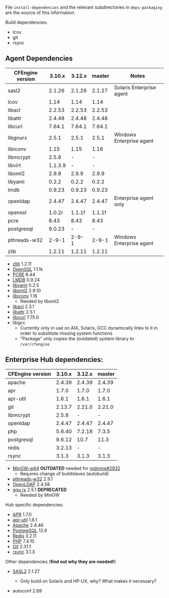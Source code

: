 File `install-dependencies` and the relevant subdirectories
in `deps-packaging` are the source of this information.


Build dependencies:

* lcov
* git
* rsync

## Agent Dependencies

| CFEngine version | 3.10.x  | 3.12.x | master | Notes |
|  --------------  | ------- | ------ | ------ | ----- |
|  sasl2           | 2.1.26  | 2.1.26 | 2.1.27 | Solaris Enterprise agent |
|  lcov            | 1.14    | 1.14   | 1.14   |                          |
|  libacl          | 2.2.53  | 2.2.53 | 2.2.53 |                          |
|  libattr         | 2.4.48  | 2.4.48 | 2.4.48 |                          |
|  libcurl         | 7.64.1  | 7.64.1 | 7.64.1 |                          |
|  libgnurx        | 2.5.1   | 2.5.1  | 2.5.1  | Windows Enterprise agent |
|  libiconv        | 1.15    | 1.15   | 1.16   |                          |
|  libmcrypt       | 2.5.8   | -      | -      |                          |
|  libvirt         | 1.1.3.9 | -      | -      |                          |
|  libxml2         | 2.9.8   | 2.9.9  | 2.9.9  |                          |
|  libyaml         | 0.2.2   | 0.2.2  | 0.2.2  |                          |
|  lmdb            | 0.9.23  | 0.9.23 | 0.9.23 |                          |
|  openldap        | 2.4.47  | 2.4.47 | 2.4.47 | Enterprise agent only    |
|  openssl         | 1.0.2r  | 1.1.1f | 1.1.1f |                          |
|  pcre            | 8.43    | 8.43   | 8.43   |                          |
|  postgresql      | 9.0.23  | -      | -      |                          |
|  pthreads-w32    | 2-9-1   | 2-9-1  | 2-9-1  | Windows Enterprise agent |
|  zlib            | 1.2.11  | 1.2.11 | 1.2.11 |                          |

* [zlib](http://www.zlib.net/) 1.2.11
* [OpenSSL](http://openssl.org/) 1.1.1k
* [PCRE](http://ftp.csx.cam.ac.uk/pub/software/programming/pcre/) 8.44
* [LMDB](https://github.com/LMDB/lmdb/) 0.9.24
* [libyaml](http://pyyaml.org/wiki/LibYAML) 0.2.5
* [libxml2](http://xmlsoft.org/sources/) 2.9.10
* [libiconv](http://ftp.gnu.org/gnu/libiconv/) 1.16
  * Needed by libxml2
* [libacl](http://download.savannah.gnu.org/releases/acl/) 2.3.1
* [libattr](http://download.savannah.gnu.org/releases/attr/) 2.5.1
* [libcurl](http://curl.haxx.se/download.html) 7.75.0
* libgcc
  * Currently only in use on AIX, Solaris, GCC dynamically links to it in order
    to substitute missing system functions
  * "Package" only copies the (outdated) system library to `/var/cfengine`

## Enterprise Hub dependencies:


| CFEngine version | 3.10.x  | 3.12.x | master |
|  --------------  | ------- | ------ | ------ |
|  apache          | 2.4.39  | 2.4.39 | 2.4.39 |
|  apr             | 1.7.0   | 1.7.0  | 1.7.0  |
|  apr-util        | 1.6.1   | 1.6.1  | 1.6.1  |
|  git             | 2.13.7  | 2.21.0 | 2.21.0 |
|  libmcrypt       | 2.5.8   | -      | -      |
|  openldap        | 2.4.47  | 2.4.47 | 2.4.47 |
|  php             | 5.6.40  | 7.2.18 | 7.3.5  |
|  postgresql      | 9.6.12  | 10.7   | 11.3   |
|  redis           | 3.2.13  | -      | -      |
|  rsync           | 3.1.3   | 3.1.3  | 3.1.3  |

* [MinGW-w64](http://sourceforge.net/projects/mingw-w64/) **OUTDATED** needed
  for [redmine#2932](https://dev.cfengine.com/issues/2932)
  * Requires change of buildslaves (autobuild)
* [pthreads-w32](ftp://sourceware.org/pub/pthreads-win32/) 2.9.1
* [OpenLDAP](http://www.openldap.org/software/download/OpenLDAP/openldap-release/) 2.4.58
* [gnu rx](http://www.gnu.org/software/rx/rx.html) 2.5.1 **DEPRECATED**
  * Needed by MinGW

Hub specific dependencies:

* [APR](https://apr.apache.org/) 1.7.0
* [apr-util](https://apr.apache.org/) 1.6.1
* [Apache](http://httpd.apache.org/) 2.4.46
* [PostgreSQL](http://www.postgresql.org/) 12.6
* [Redis](http://redis.io/) 3.2.11
* [PHP](http://php.net/) 7.4.10
* [Git](https://www.kernel.org/pub/software/scm/git/) 2.31.1
* [rsync](https://download.samba.org/pub/rsync/) 3.1.3

Other dependencies (**find out why they are needed!**)

* [SASL2](https://cyrusimap.org/mediawiki/index.php/Downloads) 2.1.27
  * Only build on Solaris and HP-UX, why? What makes it necessary?

* autoconf 2.69
